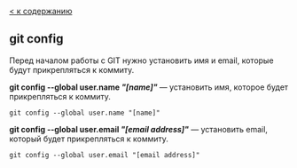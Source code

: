 [< к содержанию](./readme.md)

## git config

Перед началом работы с GIT нужно установить имя и email, которые будут прикрепляться к коммиту.

**git config --global user.name *"[name]"*** — установить имя, которое будет прикрепляться к коммиту.

`git config --global user.name "[name]"`

**git config --global user.email *"[email address]"*** — установить email, который будет прикрепляться к коммиту.

`git config --global user.email "[email address]"`